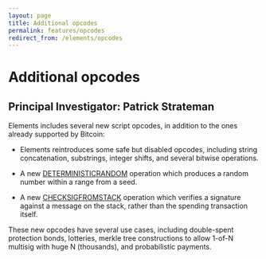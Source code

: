 ```yaml
---
layout: page
title: Additional opcodes
permalink: features/opcodes
redirect_from: /elements/opcodes
---
```


#  Additional opcodes

## Principal Investigator: Patrick Strateman

Elements includes several new script opcodes, in addition to the ones already supported by Bitcoin:

* Elements reintroduces some safe but disabled opcodes, including string concatenation, substrings, integer shifts, and several bitwise operations.

* A new [DETERMINISTICRANDOM](https://github.com/ElementsProject/elements/search?q=deterministicrandom&unscoped_q=deterministicrandom) operation which produces a random number within a range from a seed.

* A new [CHECKSIGFROMSTACK](https://github.com/ElementsProject/elements/search?q=CHECKSIGFROMSTACK&unscoped_q=CHECKSIGFROMSTACK) operation which verifies a signature against a message on the stack, rather than the spending transaction itself.

These new opcodes have several use cases, including double-spent protection bonds, lotteries, merkle tree constructions to allow 1-of-N multisig with huge N (thousands), and probabilistic payments.


